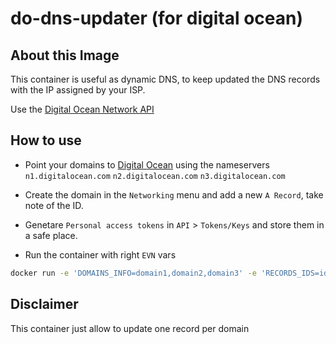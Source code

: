 # do-dns-updater (for digital ocean)

## About this Image

This container is useful as dynamic DNS, to keep updated the DNS records with the IP assigned by your ISP.

Use the [Digital Ocean Network API](https://developers.digitalocean.com/documentation/v2/#domain-records)

## How to use

- Point your domains to [Digital Ocean](https://m.do.co/c/b6dc7cce9ea7) using the nameservers
`n1.digitalocean.com`
`n2.digitalocean.com`
`n3.digitalocean.com`

- Create the domain in the `Networking` menu and add a new `A Record`, take note of the ID.
- Genetare `Personal access tokens` in `API` >  `Tokens/Keys` and store them in a safe place.

- Run the container with right `EVN` vars

```bash
docker run -e 'DOMAINS_INFO=domain1,domain2,domain3' -e 'RECORDS_IDS=id1,id2,id3' -e 'DO_API_KEY=your_personal_token' -name dns-updater --restart always jparadasb/do-dns-updater:latest
```

## Disclaimer

This container just allow to update one record per domain
